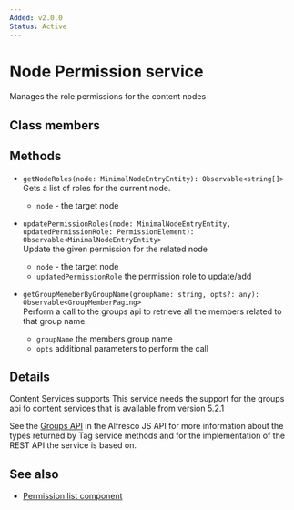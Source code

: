 ```yaml
---
Added: v2.0.0
Status: Active
---
```

# Node Permission service

Manages the role permissions for the content nodes

## Class members

## Methods

-   `getNodeRoles(node: MinimalNodeEntryEntity): Observable<string[]>`  
    Gets a list of roles for the current node.  
    -   `node` - the target node
-   `updatePermissionRoles(node: MinimalNodeEntryEntity, updatedPermissionRole: PermissionElement): Observable<MinimalNodeEntryEntity>`  
    Update the given permission for the related node
    - `node` - the target node
    - `updatedPermissionRole` the permission role to update/add

-   `getGroupMemeberByGroupName(groupName: string, opts?: any): Observable<GroupMemberPaging>`  
    Perform a call to the groups api to retrieve all the members related to that group name.
    - `groupName` the members group name
    - `opts` additional parameters to perform the call


## Details

Content Services supports
This service needs the support for the groups api fo content services that is available from version 5.2.1

See the
[Groups API](https://github.com/Alfresco/alfresco-js-api/blob/master/src/alfresco-core-rest-api/docs/GroupssApi.md)
in the Alfresco JS API for more information about the types returned by Tag
service methods and for the implementation of the REST API the service is
based on.

## See also

-   [Permission list component](permission-list.component.md)

